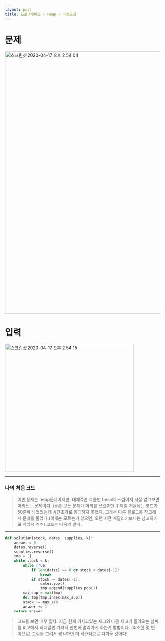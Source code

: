 ```yaml
---
layout: post
title: 프로그래머스 - Heap - 라면공장
---
```



# 문제
<img width="854" alt="스크린샷 2020-04-17 오후 2 54 04" src="https://user-images.githubusercontent.com/37113547/79536868-02f46700-80bc-11ea-9ad1-719dd04b0481.png">

# 입력
<img width="418" alt="스크린샷 2020-04-17 오후 2 54 15" src="https://user-images.githubusercontent.com/37113547/79536872-04be2a80-80bc-11ea-9fa5-d810dfdd4dab.png">

-----
### 나의 처음 코드
>  이번 문제는 heap문제이지만, 대체적인 흐름만 heap의 느낌이지 사실 알고보면 머리쓰는 문제이다. (물론 모든 문제가 머리를 쓰겠지만 !) 제일 처음에는 코드가 50줄이 넘었었는데 시간초과로 통과하지 못했다. 그래서 다른 블로그를 참고해서 문제를 풀었다.(이제는 모르는거 있으면, 오랜 시간 매달리기보다는 참고하기로 하였음 ㅎㅎ) 코드는 다음과 같다.
-----

~~~python
def solution(stock, dates, supplies, k):
    answer = 0
    dates.reverse()
    supplies.reverse()
    tmp = []
    while stock < k:
        while True:
            if len(dates) == 0 or stock < dates[-1]:
                break
            if stock >= dates[-1]:
                dates.pop()
                tmp.append(supplies.pop())
        max_sup = max(tmp)
        del tmp[tmp.index(max_sup)]
        stock += max_sup
        answer += 1
    return answer
~~~

> 코드를 보면 매우 짧다. 지금 현재 가지고있는 재고와 다음 재고가 들어오는 날짜를 비교해서 최대값만 가져서 한번에 멀리가게 하는게 방법이다. (최소한 몇 번 이므로) 그림을 그려서 생각하면 더 직관적으로 다가올 것이다!  


